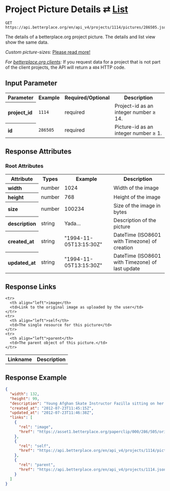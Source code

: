 
# Project Picture Details ⇄ [List](project_pictures_list.md)

```nginx
GET https://api.betterplace.org/en/api_v4/projects/1114/pictures/286505.json
```

The details of a betterplace.org project picture.
The details and list view show the same data.

*Custom picture-sizes:* [Please read more!](project_picture_list.md)

*For [betterplace.org clients](../README.md#client-api):*
If you request data for a project that is not part of the client
projects, the API will return a `404` HTTP code.


## Input Parameter

<table>
  <tr>
    <th>Parameter</th>
    <th>Example</th>
    <th>Required/Optional</th>
    <th>Description</th>
  </tr>
  <tr>
    <th align="left">project_id</th>
    <td><code>1114</code></td>
    <td>required</td>
    <td>Project-id as an integer number ≥ 14.</td>
  </tr>
  <tr>
    <th align="left">id</th>
    <td><code>286505</code></td>
    <td>required</td>
    <td>Picture-id as an integer number ≥ 1.</td>
  </tr>
</table>

## Response Attributes

### Root Attributes

  <table>
    <tr>
      <th>Attribute</th>
      <th>Types</th>
      <th>Example</th>
      <th>Description</th>
    </tr>
    <tr>
      <th align="left">width</th>
      <td>number</td>
      <td>1024</td>
      <td>Width of the image</td>
    </tr>
    <tr>
      <th align="left">height</th>
      <td>number</td>
      <td>768</td>
      <td>Height of the image</td>
    </tr>
    <tr>
      <th align="left">size</th>
      <td>number</td>
      <td>100234</td>
      <td>Size of the image in bytes</td>
    </tr>
    <tr>
      <th align="left">description</th>
      <td>string</td>
      <td>Yada…</td>
      <td>Description of the picture</td>
    </tr>
    <tr>
      <th align="left">created_at</th>
      <td>string</td>
      <td>"1994-11-05T13:15:30Z"</td>
      <td>DateTime (ISO8601 with Timezone) of creation</td>
    </tr>
    <tr>
      <th align="left">updated_at</th>
      <td>string</td>
      <td>"1994-11-05T13:15:30Z"</td>
      <td>DateTime (ISO8601 with Timezone) of last update</td>
    </tr>
  </table>
</table>

## Response Links

<table>
  <tr>
    <th>Linkname</th>
    <th>Description</th>
  </tr>

    <tr>
      <th align="left">image</th>
      <td>Link to the original image as uploaded by the user</td>
    </tr>
    <tr>
      <th align="left">self</th>
      <td>The single resource for this picture</td>
    </tr>
    <tr>
      <th align="left">parent</th>
      <td>The parent object of this picture.</td>
    </tr>
</table>

## Response Example

```json
{
  "width": 132,
  "height": 99,
  "description": "Young Afghan Skate Instructor Fazilla sitting on her board at Mekroyan Fountain",
  "created_at": "2012-07-23T11:45:15Z",
  "updated_at": "2012-07-23T11:46:38Z",
  "links": [
    {
      "rel": "image",
      "href": "https://asset1.betterplace.org/paperclip/000/286/505/original_fazilla.jpg"
    },
    {
      "rel": "self",
      "href": "https://api.betterplace.org/en/api_v4/projects/1114/pictures/286505.json"
    },
    {
      "rel": "parent",
      "href": "https://api.betterplace.org/en/api_v4/projects/1114.json"
    }
  ]
}
```

